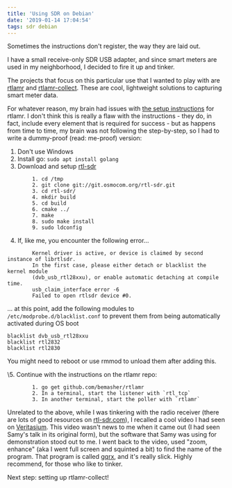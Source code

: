 ```yaml
---
title: 'Using SDR on Debian'
date: '2019-01-14 17:04:54'
tags: sdr debian
---
```


Sometimes the instructions don't register, the way they are laid out.

I have a small receive-only SDR USB adapter, and since smart meters are used in my neighborhood, I decided to fire it up and tinker.

The projects that focus on this particular use that I wanted to play with are [rtlamr](https://github.com/bemasher/rtlamr) and [rtlamr-collect](https://github.com/bemasher/rtlamr-collect). These are cool, lightweight solutions to capturing smart meter data.

For whatever reason, my brain had issues with [the setup instructions](https://github.com/bemasher/rtlamr/blob/master/README.md) for rtlamr. I don't think this is really a flaw with the instructions - they do, in fact, include every element that is required for success - but as happens from time to time, my brain was not following the step-by-step, so I had to write a dummy-proof (read: me-proof) version:

1. Don't use Windows
2. Install go: `sudo apt install golang`
3. Download and setup [rtl-sdr](https://osmocom.org/projects/rtl-sdr/wiki/Rtl-sdr)
```
		1. cd /tmp
		2. git clone git://git.osmocom.org/rtl-sdr.git
		3. cd rtl-sdr/
		4. mkdir build
		5. cd build
		6. cmake ../
		7. make
		8. sudo make install
		9. sudo ldconfig
```
4. If, like me, you encounter the following error...
```
		Kernel driver is active, or device is claimed by second instance of librtlsdr.
		In the first case, please either detach or blacklist the kernel module
		(dvb_usb_rtl28xxu), or enable automatic detaching at compile time.
		usb_claim_interface error -6
		Failed to open rtlsdr device #0.
```
... at this point, add the following modules to `/etc/modprobe.d/blacklist.conf` to prevent them from being automatically activated during OS boot
```
blacklist dvb_usb_rtl28xxu
blacklist rtl2832
blacklist rtl2830
```

You might need to reboot or use rmmod to unload them after adding this.

\5. Continue with the instructions on the rtlamr repo:
```
		1. go get github.com/bemasher/rtlamr
		2. In a terminal, start the listener with `rtl_tcp`
		3. In another terminal, start the poller with `rtlamr`
```

Unrelated to the above, while I was tinkering with the radio receiver (there are lots of good resources on [rtl-sdr.com](https://www.rtl-sdr.com)), I recalled a cool video I had seen on [Veritasium](https://www.youtube.com/watch?v=CNodxp9Jy4A). This video wasn't news to me when it came out (I had seen Samy's talk in its original form), but the software that Samy was using for demonstration stood out to me. I went back to the video, used "zoom, enhance" (aka I went full screen and squinted a bit) to find the name of the program. That program is called [gqrx](http://gqrx.dk/), and it's really slick. Highly recommend, for those who like to tinker.

Next step: setting up rtlamr-collect!
